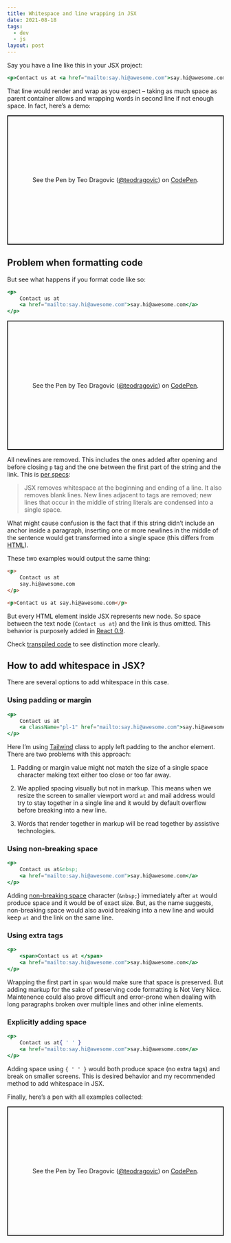 ```yaml
---
title: Whitespace and line wrapping in JSX
date: 2021-08-18
tags:
  - dev
  - js
layout: post
---
```


Say you have a line like this in your JSX project:

```jsx
<p>Contact us at <a href="mailto:say.hi@awesome.com">say.hi@awesome.com</a></p>
```

That line would render and wrap as you expect – taking as much space as parent container allows and wrapping words in second line if not enough space. In fact, here’s a demo:

<p class="codepen" data-height="300" data-theme-id="dark" data-default-tab="result" data-slug-hash="BaRgZmR" data-preview="true" data-user="teodragovic" style="height: 300px; box-sizing: border-box; display: flex; align-items: center; justify-content: center; border: 2px solid; margin: 1em 0; padding: 1em;">
  <span>See the Pen <a href="https://codepen.io/teodragovic/pen/BaRgZmR">
  </a> by Teo Dragovic (<a href="https://codepen.io/teodragovic">@teodragovic</a>)
  on <a href="https://codepen.io">CodePen</a>.</span>
</p>
<script async src="https://cpwebassets.codepen.io/assets/embed/ei.js"></script>

## Problem when formatting code

But see what happens if you format code like so:

```jsx
<p>
    Contact us at
    <a href="mailto:say.hi@awesome.com">say.hi@awesome.com</a>
</p>
```

<p class="codepen" data-height="300" data-theme-id="dark" data-default-tab="result" data-slug-hash="qBmzjME" data-preview="true" data-user="teodragovic" style="height: 300px; box-sizing: border-box; display: flex; align-items: center; justify-content: center; border: 2px solid; margin: 1em 0; padding: 1em;">
  <span>See the Pen <a href="https://codepen.io/teodragovic/pen/qBmzjME">
  </a> by Teo Dragovic (<a href="https://codepen.io/teodragovic">@teodragovic</a>)
  on <a href="https://codepen.io">CodePen</a>.</span>
</p>
<script async src="https://cpwebassets.codepen.io/assets/embed/ei.js"></script>

All newlines are removed. This includes the ones added after opening and before closing `p` tag and the one between the first part of the string and the link. This is [per specs](https://reactjs.org/docs/jsx-in-depth.html#string-literals-1):

> JSX removes whitespace at the beginning and ending of a line. It also removes blank lines. New lines adjacent to tags are removed; new lines that occur in the middle of string literals are condensed into a single space.

What might cause confusion is the fact that if this string didn’t include an anchor inside a paragraph, inserting one or more newlines in the middle of the sentence would get transformed into a single space (this differs from [HTML](https://developer.mozilla.org/en-US/docs/Web/API/Document_Object_Model/Whitespace)).

These two examples would output the same thing:

```html
<p>
    Contact us at
    say.hi@awesome.com
</p>

<p>Contact us at say.hi@awesome.com</p>
```

But every HTML element inside JSX represents new node. So space between the text node (`Contact us at`) and the link is thus omitted. This behavior is purposely added in [React 0.9](https://reactjs.org/blog/2014/02/20/react-v0.9.html#jsx-whitespace).

Check [transpiled code](https://babeljs.io/repl/#?browsers=defaults%2C%20not%20ie%2011%2C%20not%20ie_mob%2011&build=&builtIns=false&corejs=3.6&spec=false&loose=false&code_lz=MYewdgzgLgBAggBwTAvDAFASlQPhgHgBMBLANxwGFwoBDYWAVwhhuYhoE8A6AC2IAEaAdwCmEEAFsRXUBPwB6EuQBQy0JFiIEAJlQZsKPETKVqdRsxqx8NHO259Bo8VJmSFthUpxA&debug=false&forceAllTransforms=false&shippedProposals=false&circleciRepo=&evaluate=false&fileSize=false&timeTravel=false&sourceType=script&lineWrap=true&presets=env%2Creact&prettier=true&targets=&version=7.15.3&externalPlugins=&assumptions=%7B%7D) to see distinction more clearly.

## How to add whitespace in JSX?

There are several options to add whitespace in this case.

### Using padding or margin

```jsx
<p>
    Contact us at
    <a className="pl-1" href="mailto:say.hi@awesome.com">say.hi@awesome.com</a>
</p>
```

Here I’m using [Tailwind](https://tailwindcss.com/docs/padding) class to apply left padding to the anchor element. There are two problems with this approach:

1. Padding or margin value might not match the size of a single space character making text either too close or too far away.

2. We applied spacing visually but not in markup. This means when we resize the screen to smaller viewport word `at` and mail address would try to stay together in a single line and it would by default overflow before breaking into a new line.

3. Words that render together in markup will be read together by assistive technologies.

### Using non-breaking space

```jsx
<p>
    Contact us at&nbsp;
    <a href="mailto:say.hi@awesome.com">say.hi@awesome.com</a>
</p>
```

Adding [non-breaking space](https://en.wikipedia.org/wiki/Non-breaking_space) character (`&nbsp;`) immediately after `at` would produce space and it would be of exact size. But, as the name suggests, non-breaking space would also avoid breaking into a new line and would keep `at` and the link on the same line.

### Using extra tags

```jsx
<p>
    <span>Contact us at </span>
    <a href="mailto:say.hi@awesome.com">say.hi@awesome.com</a>
</p>
```

Wrapping the first part in `span` would make sure that space is preserved. But adding markup for the sake of preserving code formatting is Not Very Nice. Maintenence could also prove difficult and error-prone when dealing with long paragraphs broken over multiple lines and other inline elements.

### Explicitly adding space

```jsx
<p>
    Contact us at{ ' ' }
    <a href="mailto:say.hi@awesome.com">say.hi@awesome.com</a>
</p>
```

Adding space using `{ ' ' }` would both produce space (no extra tags) and break on smaller screens. This is desired behavior and my recommended method to add whitespace in JSX.

Finally, here’s a pen with all examples collected:

<p class="codepen" data-height="300" data-theme-id="dark" data-default-tab="js,result" data-slug-hash="JjNVrYm" data-preview="true" data-user="teodragovic" style="height: 300px; box-sizing: border-box; display: flex; align-items: center; justify-content: center; border: 2px solid; margin: 1em 0; padding: 1em;">
  <span>See the Pen <a href="https://codepen.io/teodragovic/pen/JjNVrYm">
  </a> by Teo Dragovic (<a href="https://codepen.io/teodragovic">@teodragovic</a>)
  on <a href="https://codepen.io">CodePen</a>.</span>
</p>
<script async src="https://cpwebassets.codepen.io/assets/embed/ei.js"></script>
